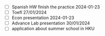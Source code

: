 - [ ] Spanish HW finish the practice 2024-01-23  
- [ ] Toefl 27/01/2024  
- [ ] Econ presentation 2024-01-23  
- [ ] Advance Lab presentation 30/01/2024  
- [ ] application about summer school in HKU

